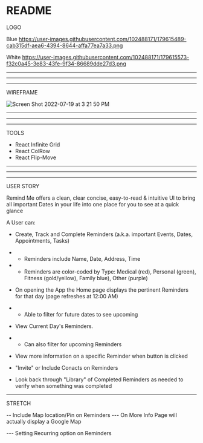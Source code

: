 # README

LOGO

Blue
https://user-images.githubusercontent.com/102488171/179615489-cab315df-aea6-4394-8644-affa77ea7a33.png

White
https://user-images.githubusercontent.com/102488171/179615573-f32c0a45-3e83-43fe-9f34-86689dde27d3.png

----------------------------------------------------------------------------------------------------------------------------------------------------------
----------------------------------------------------------------------------------------------------------------------------------------------------------
----------------------------------------------------------------------------------------------------------------------------------------------------------
WIREFRAME

![Screen Shot 2022-07-19 at 3 21 50 PM](https://user-images.githubusercontent.com/102488171/179831689-19ac3aab-7f77-4002-a6e0-fb3a727742e5.png)

----------------------------------------------------------------------------------------------------------------------------------------------------------
----------------------------------------------------------------------------------------------------------------------------------------------------------
----------------------------------------------------------------------------------------------------------------------------------------------------------

TOOLS

- React Infinite Grid
- React ColRow
- React Flip-Move

----------------------------------------------------------------------------------------------------------------------------------------------------------
----------------------------------------------------------------------------------------------------------------------------------------------------------
----------------------------------------------------------------------------------------------------------------------------------------------------------

USER STORY

Remind Me offers a clean, clear concise, easy-to-read & intuitive UI to bring all important Dates in your life into one place for you to see at a quick glance

A User can:
- Create, Track and Complete Reminders (a.k.a. important Events, Dates, Appointments, Tasks) 
- - Reminders include Name, Date, Address, Time
- - Reminders are color-coded by Type: Medical (red), Personal (green), Fitness (gold/yellow), Family blue), Other (purple)
- On opening the App the Home page displays the pertinent Reminders for that day (page refreshes at 12:00 AM)
- - Able to filter for future dates to see upcoming

- View Current Day's Reminders. 
- - Can also filter for upcoming Reminders 

- View more information on a specific Reminder when button is clicked

- "Invite" or Include Conacts on Reminders 

- Look back through "Library" of Completed Reminders as needed to verify when something was completed

----------------------------------------------------------------------------------------------------------------------------------------------------------

STRETCH

-- Include Map location/Pin on Reminders
--- On More Info Page will actually display a Google Map

--- Setting Recurring option on Reminders


















